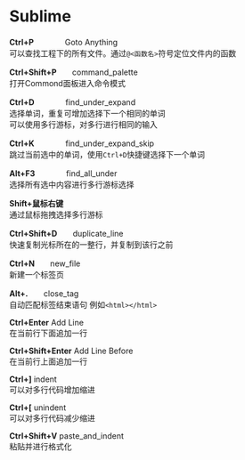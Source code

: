 # Sublime

**Ctrl+P**　　　　Goto Anything  
可以查找工程下的所有文件。通过`@<函数名>`符号定位文件内的函数

**Ctrl+Shift+P**　　command_palette  
打开Commond面板进入命令模式

**Ctrl+D**　　　　find_under_expand  
选择单词，重复可增加选择下一个相同的单词  
可以使用多行游标，对多行进行相同的输入

**Ctrl+K**　　　　find_under_expand_skip  
跳过当前选中的单词，使用`Ctrl+D`快捷键选择下一个单词

**Alt+F3**　　　　find_all_under  
选择所有选中内容进行多行游标选择

**Shift+鼠标右键**  
通过鼠标拖拽选择多行游标

**Ctrl+Shift+D**　　duplicate_line  
快速复制光标所在的一整行，并复制到该行之前

**Ctrl+N**　　new_file  
新建一个标签页

**Alt+.**　　close_tag  
自动匹配标签结束语句 例如`<html></html>`

**Ctrl+Enter**  Add Line  
在当前行下面追加一行

**Ctrl+Shift+Enter**  Add Line Before  
在当前行上面追加一行

**Ctrl+]**  indent  
可以对多行代码增加缩进

**Ctrl+[**  unindent  
可以对多行代码减少缩进

**Ctrl+Shift+V**  paste_and_indent  
粘贴并进行格式化


